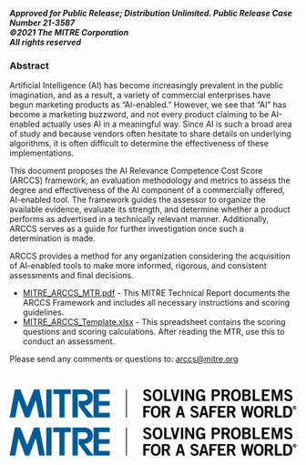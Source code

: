 <b>_Approved for Public Release; Distribution Unlimited. Public Release Case Number 21-3587_</b><br>
<b>_©2021 The MITRE Corporation_</b><br>
<b>_All rights reserved_<br></b>

### Abstract
Artificial Intelligence (AI) has become increasingly prevalent in the public imagination, and as a result, a variety of commercial enterprises have begun marketing products as “AI-enabled.” However, we see that “AI” has become a marketing buzzword, and not every product claiming to be AI-enabled actually uses AI in a meaningful way. Since AI is such a broad area of study and because vendors often hesitate to share details on underlying algorithms, it is often difficult to determine the effectiveness of these implementations.

This document proposes the AI Relevance Competence Cost Score (ARCCS) framework, an evaluation methodology and metrics to assess the degree and effectiveness of the AI component of a commercially offered, AI-enabled tool. The framework guides the assessor to organize the available evidence, evaluate its strength, and determine whether a product performs as advertised in a technically relevant manner. Additionally, ARCCS serves as a guide for further investigation once such a determination is made.

ARCCS provides a method for any organization considering the acquisition of AI-enabled tools to make more informed, rigorous, and consistent assessments and final decisions.

- <a href="https://github.com/mitre/arccs/blob/main/MITRE_ARCCS_MTR.pdf">MITRE_ARCCS_MTR.pdf</a> - This MITRE Technical Report documents the ARCCS Framework and includes all necessary instructions and scoring guidelines.
- <a href="https://github.com/mitre/arccs/blob/main/MITRE_ARCCS_Template.xlsx">MITRE_ARCCS_Template.xlsx</a> - This spreadsheet contains the scoring questions and scoring calculations. After reading the MTR, use this to conduct an assessment.

Please send any comments or questions to: <a href="mailto:arccs@mitre.org">arccs@mitre.org</a>

<p><br>
  
![logo](mitre_mission.png)
  
<img src="mitre_mission.png" height="100" style="height:50%;">
